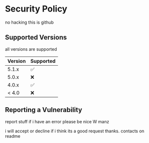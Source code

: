 # Security Policy
no hacking this is github
## Supported Versions

all versions are supported

| Version | Supported          |
| ------- | ------------------ |
| 5.1.x   | :white_check_mark: |
| 5.0.x   | :x:                |
| 4.0.x   | :white_check_mark: |
| < 4.0   | :x:                |

## Reporting a Vulnerability

report stuff if i have an error please be nice W manz

i will accept or decline if i think its a good request thanks. contacts on readme

